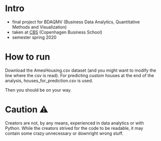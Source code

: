 # Intro
- final project for BDAQMV (Business Data Analytics, Quantitative Methods and Visualization)
- taken at [CBS](cbs.dk/en) (Copenhagen Business School)
- semester spring 2020

# How to run
Download the AmesHousing.csv dataset (and you might want to modify the line where the csv is read). 
For predicting custom houses at the end of the analysis, houses_for_prediction.csv is used.

Then you should be on your way.

# Caution ⚠
Creators are not, by any means, experienced in data analytics or with Python. While the creators strived for the code to be readable, it may contain some crazy unnecessary or downright wrong stuff.
